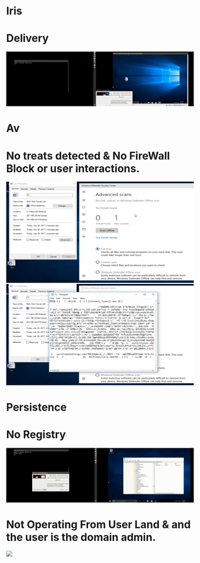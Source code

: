 # Iris

# Delivery
![](pic/out-11.gif)

# Av
# No treats detected & No FireWall Block or user interactions.
![](pic/Cvrtf.png)
![](pic/Cvrtf2.png)

# Persistence
# No Registry

![](pic/RegistryLessPersistent.gif)

# Not Operating From User Land & and the user is the domain admin.

![](pic/out-6.gif)

